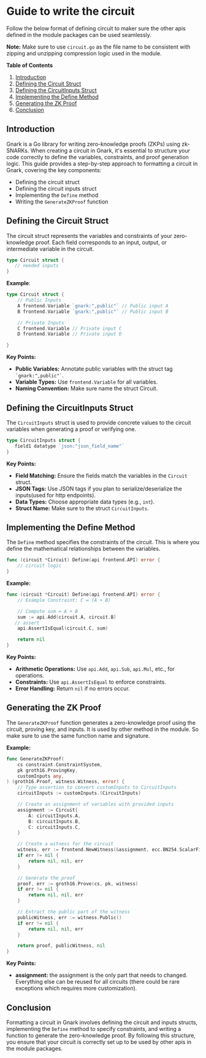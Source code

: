 # Guide to write the circuit
Follow the below format of defining circuit to maker sure the other apis defined in the module packages can be used seamlessly.

**Note:** Make sure to use `circuit.go` as the file name to be consistent with zipping and unzipping compression logic used in the module.


**Table of Contents**

1. [Introduction](#introduction)
2. [Defining the Circuit Struct](#defining-the-circuit-struct)
3. [Defining the CircuitInputs Struct](#defining-the-circuitinputs-struct)
4. [Implementing the Define Method](#implementing-the-define-method)
5. [Generating the ZK Proof](#generating-the-zk-proof)
6. [Conclusion](#conclusion)



## Introduction

Gnark is a Go library for writing zero-knowledge proofs (ZKPs) using zk-SNARKs. When creating a circuit in Gnark, it's essential to structure your code correctly to define the variables, constraints, and proof generation logic. This guide provides a step-by-step approach to formatting a circuit in Gnark, covering the key components:

- Defining the circuit struct
- Defining the circuit inputs struct
- Implementing the `Define` method
- Writing the `GenerateZKProof` function

## Defining the Circuit Struct

The circuit struct represents the variables and constraints of your zero-knowledge proof. Each field corresponds to an input, output, or intermediate variable in the circuit.

```go
type Circuit struct {
   // needed inputs
}
```

**Example**:
```go
type Circuit struct {
    // Public Inputs
    A frontend.Variable `gnark:",public"` // Public input A
    B frontend.Variable `gnark:",public"` // Public input B

    // Private Inputs
    C frontend.Variable // Private input C
    D frontend.Variable // Private input D

}

```

**Key Points:**

- **Public Variables:** Annotate public variables with the struct tag `` `gnark:",public"` ``.
- **Variable Types:** Use `frontend.Variable` for all variables.
- **Naming Convention:** Make sure name the struct Circuit.

## Defining the CircuitInputs Struct

The `CircuitInputs` struct is used to provide concrete values to the circuit variables when generating a proof or verifying one.

```go
type CircuitInputs struct {
   field1 datatype `json:"json_field_name"`
}
```

**Key Points:**

- **Field Matching:** Ensure the fields match the variables in the `Circuit` struct.
- **JSON Tags:** Use JSON tags if you plan to serialize/deserialize the inputs(used for http endpoints).
- **Data Types:** Choose appropriate data types (e.g., `int`).
- **Struct Name:** Make sure to the struct `CircuitInputs`.

## Implementing the Define Method

The `Define` method specifies the constraints of the circuit. This is where you define the mathematical relationships between the variables.

```go
func (circuit *Circuit) Define(api frontend.API) error {
    // circuit logic
}
```

**Example:**
```go
func (circuit *Circuit) Define(api frontend.API) error {
    // Example Constraint: C = (A + B)

    // Compute sum = A + B
    sum := api.Add(circuit.A, circuit.B)
   // assert 
    api.AssertIsEqual(circuit.C, sum)

    return nil
}

```

**Key Points:**

- **Arithmetic Operations:** Use `api.Add`, `api.Sub`, `api.Mul`, etc., for operations.
- **Constraints:** Use `api.AssertIsEqual` to enforce constraints.
- **Error Handling:** Return `nil` if no errors occur.

## Generating the ZK Proof

The `GenerateZKProof` function generates a zero-knowledge proof using the circuit, proving key, and inputs. It is used by other method in the module. So make sure to use the same function name and signature.

**Example:**

```go
func GenerateZKProof(
    cs constraint.ConstraintSystem,
    pk groth16.ProvingKey,
    customInputs any,
) (groth16.Proof, witness.Witness, error) {
    // Type assertion to convert customInputs to CircuitInputs
    circuitInputs := customInputs.(CircuitInputs)

    // Create an assignment of variables with provided inputs
    assignment := Circuit{
        A: circuitInputs.A,
        B: circuitInputs.B,
        C: circuitInputs.C,
    }

    // Create a witness for the circuit
    witness, err := frontend.NewWitness(&assignment, ecc.BN254.ScalarField())
    if err != nil {
        return nil, nil, err
    }

    // Generate the proof
    proof, err := groth16.Prove(cs, pk, witness)
    if err != nil {
        return nil, nil, err
    }

    // Extract the public part of the witness
    publicWitness, err := witness.Public()
    if err != nil {
        return nil, nil, err
    }

    return proof, publicWitness, nil
}
```



**Key Points:**
- **assignment:** the assignment is the only part that needs to changed. Everything else can be reused for all circuits (there could be rare exceptions which requires more customization).

## Conclusion

Formatting a circuit in Gnark involves defining the circuit and inputs structs, implementing the `Define` method to specify constraints, and writing a function to generate the zero-knowledge proof. By following this structure, you ensure that your circuit is correctly set up to be used by other apis in the module packages.
